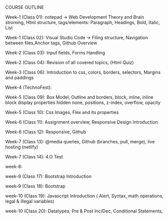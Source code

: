 COURSE OUTLINE

Week-1 (Class 01):
notepad ->
Web Development Theory and Brain stroming, Html structure, tags/elements: Paragraph, Headings, Bold, Italic, List

Week-1 (Class 02):
Visual Studio Code ->
Filing structure, Navigation between files,Anchor tags, Github Overview

Week-2 (Class 03):
Input fields, Forms Handling

Week-2 (Class 04):
Revision of all covered topics, (Html Quiz)

Week-3 (Class 06):
Introduction to css, colors, borders, selectors, Margins and paddings

Week-4 (TechnoFest):

Week-5 (Class 09):
Box Model, Outline and borders, block, inline, inline block
display properties hidden none, positions, z-index, overflow, opacity

Week-5 (Class 10):
Css Images, Flex and its properties

Week-6 (Class 11):
Assignment overview, Responsive Design Introduction

Week-6 (Class 12):
Responsive, Github

Week-7 (Class 13):
@media queries, Github (branches, pull, merge), live hosting (netlify)

Week-7 (Class 14):
4.O Test

week-8:

week-9 (Class 17):
Bootstrap Introduction

week-9 (Class 18):
Bootstrap

week-10 (Class 19):
Javascript Introduction ( Alert, Syntax, math operations, legal & illegal variables)

week-10 (Class 20):
Datatypes, Pre & Post Inc/Dec, Conditional Statements,
